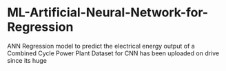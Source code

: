 # ML-Artificial-Neural-Network-for-Regression
ANN Regression model to predict the electrical energy output of a Combined Cycle Power Plant
Dataset for CNN has been uploaded on drive since its huge
